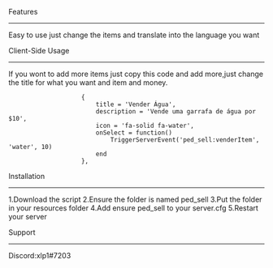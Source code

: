 Features
_________________________________________________
Easy to use just change the items and translate into the language you want

Client-Side Usage
_________________________________________________
If you wont to add more items just copy this code and add more,just change the title for what you want and item and money.

                        {
                            title = 'Vender Água',
                            description = 'Vende uma garrafa de água por $10',
                            icon = 'fa-solid fa-water',
                            onSelect = function()
                                TriggerServerEvent('ped_sell:venderItem', 'water', 10)
                            end
                        },
                        
Installation
_________________________________________________

  1.Download the script
  2.Ensure the folder is named ped_sell
  3.Put the folder in your resources folder
  4.Add ensure ped_sell to your server.cfg
  5.Restart your server

Support
________________________________________________

Discord:xlp1#7203
